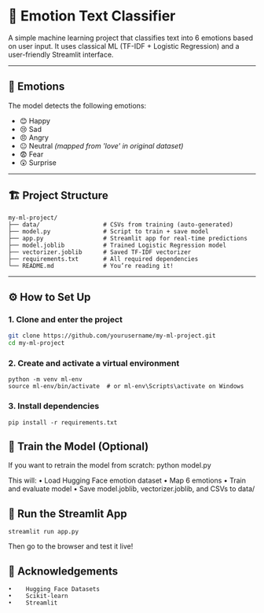 # 🧠 Emotion Text Classifier

A simple machine learning project that classifies text into 6 emotions based on user input. It uses classical ML (TF-IDF + Logistic Regression) and a user-friendly Streamlit interface.

---

## 🎯 Emotions

The model detects the following emotions:
- 😊 Happy
- 😢 Sad
- 😠 Angry
- 😐 Neutral *(mapped from 'love' in original dataset)*
- 😨 Fear
- 😲 Surprise

---

## 🏗️ Project Structure
```
my-ml-project/
├── data/                  # CSVs from training (auto-generated)
├── model.py               # Script to train + save model
├── app.py                 # Streamlit app for real-time predictions
├── model.joblib           # Trained Logistic Regression model
├── vectorizer.joblib      # Saved TF-IDF vectorizer
├── requirements.txt       # All required dependencies
└── README.md              # You’re reading it!
```
---

## ⚙️ How to Set Up

### 1. Clone and enter the project

```bash
git clone https://github.com/yourusername/my-ml-project.git
cd my-ml-project
```

### 2. Create and activate a virtual environment
```
python -m venv ml-env
source ml-env/bin/activate  # or ml-env\Scripts\activate on Windows
```
### 3. Install dependencies 
```
pip install -r requirements.txt
```
## 🧪 Train the Model (Optional)

If you want to retrain the model from scratch:
python model.py

This will:
    •    Load Hugging Face emotion dataset
    •    Map 6 emotions 
    •    Train and evaluate model
    •    Save model.joblib, vectorizer.joblib, and CSVs to data/

## 🚀 Run the Streamlit App
```
streamlit run app.py
```
Then go to the browser and test it live!

## 🙏 Acknowledgements
    •    Hugging Face Datasets
    •    Scikit-learn
    •    Streamlit
